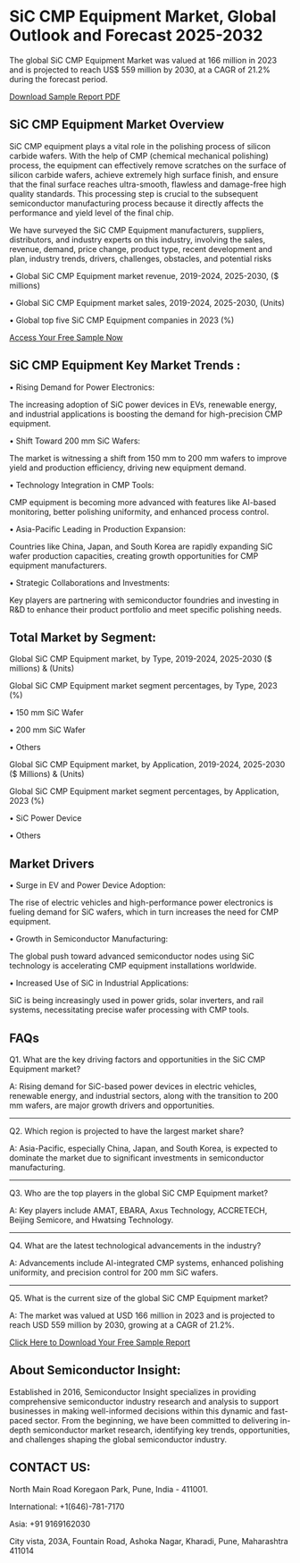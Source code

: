 <h1>SiC CMP Equipment Market, Global Outlook and Forecast 2025-2032</h1>

The global SiC CMP Equipment Market was valued at 166 million in 2023 and is projected to reach US$ 559 million by 2030, at a CAGR of 21.2% during the forecast period.

[Download Sample Report PDF](https://semiconductorinsight.com/download-sample-report/?product_id=92797)

<h2>SiC CMP Equipment Market Overview</h2>

SiC CMP equipment plays a vital role in the polishing process of silicon carbide wafers. With the help of CMP (chemical mechanical polishing) process, the equipment can effectively remove scratches on the surface of silicon carbide wafers, achieve extremely high surface finish, and ensure that the final surface reaches ultra-smooth, flawless and damage-free high quality standards. This processing step is crucial to the subsequent semiconductor manufacturing process because it directly affects the performance and yield level of the final chip.

We have surveyed the SiC CMP Equipment manufacturers, suppliers, distributors, and industry experts on this industry, involving the sales, revenue, demand, price change, product type, recent development and plan, industry trends, drivers, challenges, obstacles, and potential risks

•	Global SiC CMP Equipment market revenue, 2019-2024, 2025-2030, ($ millions)

•	Global SiC CMP Equipment market sales, 2019-2024, 2025-2030, (Units)

•	Global top five SiC CMP Equipment companies in 2023 (%)

[Access Your Free Sample Now](https://semiconductorinsight.com/report/sic-cmp-equipment-market/)

<h2>SiC CMP Equipment Key Market Trends  :</h2>

•	Rising Demand for Power Electronics:

The increasing adoption of SiC power devices in EVs, renewable energy, and industrial applications is boosting the demand for high-precision CMP equipment.

•	Shift Toward 200 mm SiC Wafers:

The market is witnessing a shift from 150 mm to 200 mm wafers to improve yield and production efficiency, driving new equipment demand.

•	Technology Integration in CMP Tools:

CMP equipment is becoming more advanced with features like AI-based monitoring, better polishing uniformity, and enhanced process control.

•	Asia-Pacific Leading in Production Expansion:

Countries like China, Japan, and South Korea are rapidly expanding SiC wafer production capacities, creating growth opportunities for CMP equipment manufacturers.

•	Strategic Collaborations and Investments:

Key players are partnering with semiconductor foundries and investing in R&D to enhance their product portfolio and meet specific polishing needs.

<h2>Total Market by Segment:</h2>

Global SiC CMP Equipment market, by Type, 2019-2024, 2025-2030 ($ millions) & (Units)

Global SiC CMP Equipment market segment percentages, by Type, 2023 (%)

•	150 mm SiC Wafer

•	200 mm SiC Wafer

•	Others

Global SiC CMP Equipment market, by Application, 2019-2024, 2025-2030 ($ Millions) & (Units)

Global SiC CMP Equipment market segment percentages, by Application, 2023 (%)

•	SiC Power Device

•	Others

<h2>Market Drivers</h2>

•	Surge in EV and Power Device Adoption:

The rise of electric vehicles and high-performance power electronics is fueling demand for SiC wafers, which in turn increases the need for CMP equipment.

•	Growth in Semiconductor Manufacturing:

The global push toward advanced semiconductor nodes using SiC technology is accelerating CMP equipment installations worldwide.

•	Increased Use of SiC in Industrial Applications:

SiC is being increasingly used in power grids, solar inverters, and rail systems, necessitating precise wafer processing with CMP tools.

<h2>FAQs</h2>

Q1. What are the key driving factors and opportunities in the SiC CMP Equipment market?

A: Rising demand for SiC-based power devices in electric vehicles, renewable energy, and industrial sectors, along with the transition to 200 mm wafers, are major growth drivers and opportunities.

________________________________________

Q2. Which region is projected to have the largest market share?

A: Asia-Pacific, especially China, Japan, and South Korea, is expected to dominate the market due to significant investments in semiconductor manufacturing.

________________________________________

Q3. Who are the top players in the global SiC CMP Equipment market?

A: Key players include AMAT, EBARA, Axus Technology, ACCRETECH, Beijing Semicore, and Hwatsing Technology.

________________________________________

Q4. What are the latest technological advancements in the industry?

A: Advancements include AI-integrated CMP systems, enhanced polishing uniformity, and precision control for 200 mm SiC wafers.

________________________________________

Q5. What is the current size of the global SiC CMP Equipment market?

A: The market was valued at USD 166 million in 2023 and is projected to reach USD 559 million by 2030, growing at a CAGR of 21.2%.

[Click Here to Download Your Free Sample Report ](https://semiconductorinsight.com/download-sample-report/?product_id=92797)

<h2>About Semiconductor Insight:</h2>

Established in 2016, Semiconductor Insight specializes in providing comprehensive semiconductor industry research and analysis to support businesses in making well-informed decisions within this dynamic and fast-paced sector. From the beginning, we have been committed to delivering in-depth semiconductor market research, identifying key trends, opportunities, and challenges shaping the global semiconductor industry.

<h2>CONTACT US:</h2>

North Main Road Koregaon Park, Pune, India - 411001.

International: +1(646)-781-7170

Asia: +91 9169162030

City vista, 203A, Fountain Road, Ashoka Nagar, Kharadi, Pune, Maharashtra 411014

